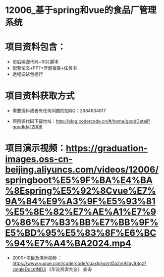 #  12006_基于spring和vue的食品厂管理系统
 
 #  项目资料包含：
 *  前后端源代码+SQL脚本
 *  配套论文+PPT+开题报告+任务书
 *  远程调试包运行

 #  项目资料获取方式
 *  需要资料或者有任何问题的加QQ：2684634017

 *  项目源代码下载地址：http://blog.codercode.cn/#/home/goodDetail?goodId=12006
   
 #  项目演示视频：https://graduation-images.oss-cn-beijing.aliyuncs.com/videos/12006/springboot%E5%9F%BA%E4%BA%8Espring%E5%92%8Cvue%E7%9A%84%E9%A3%9F%E5%93%81%E5%8E%82%E7%AE%A1%E7%90%86%E7%B3%BB%E7%BB%9F%E5%BD%95%E5%83%8F%E6%BC%94%E7%A4%BA2024.mp4
          
 *  2000+项目及演示视频 ：https://www.yuque.com/codercode/cqaxlg/wznt5a2m92ay93gz?singleDoc#lND3 《毕设资源大全》
   查询
